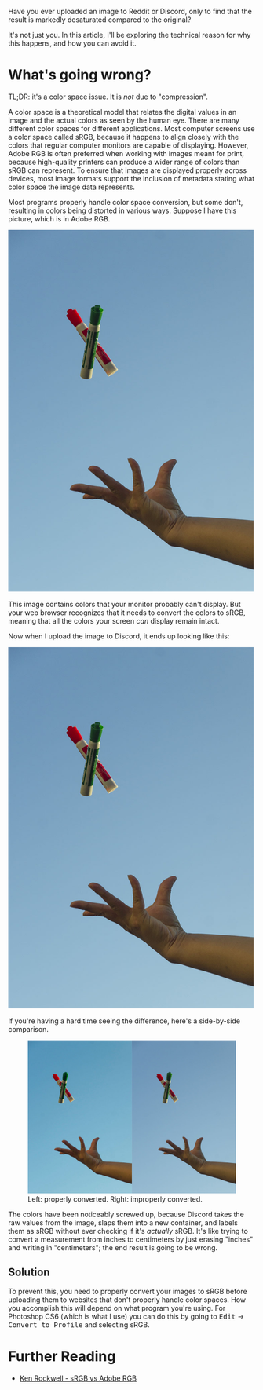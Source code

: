 Have you ever uploaded an image to Reddit or Discord, only to find that the result is markedly desaturated compared to the original?

It's not just you. In this article, I'll be exploring the technical reason for why this happens, and how you can avoid it.

# What's going wrong?

TL;DR: it's a color space issue. It is *not* due to "compression".

A color space is a theoretical model that relates the digital values in an image and the actual colors as seen by the human eye. There are many different color spaces for different applications. Most computer screens use a color space called sRGB, because it happens to align closely with the colors that regular computer monitors are capable of displaying. However, Adobe RGB is often preferred when working with images meant for print, because high-quality printers can produce a wider range of colors than sRGB can represent. To ensure that images are displayed properly across devices, most image formats support the inclusion of metadata stating what color space the image data represents.

Most programs properly handle color space conversion, but some don't, resulting in colors being distorted in various ways. Suppose I have this picture, which is in Adobe RGB.

<img style="max-width: 500px" src="adobe-rgb.jpg" alt="an example image (two markers being thrown up into the air), showing vibrant colors">

This image contains colors that your monitor probably can't display. But your web browser recognizes that it needs to convert the colors to sRGB, meaning that all the colors your screen *can* display remain intact.

Now when I upload the image to Discord, it ends up looking like this:

<img style="max-width: 500px" src="srgb-bad-convert.jpg" alt="the same image, now washed out and yucky">

If you're having a hard time seeing the difference, here's a side-by-side comparison.

<figure style="max-width: 500px">
    <img src="comparison.jpg" alt="side-by-side comparison of original image and improper convert">
    <figcaption>Left: properly converted. Right: improperly converted.</figcaption>
</figure>

The colors have been noticeably screwed up, because Discord takes the raw values from the image, slaps them into a new container, and labels them as sRGB without ever checking if it's *actually* sRGB. It's like trying to convert a measurement from inches to centimeters by just erasing "inches" and writing in "centimeters"; the end result is going to be wrong.

## Solution

To prevent this, you need to properly convert your images to sRGB before uploading them to websites that don't properly handle color spaces. How you accomplish this will depend on what program you're using. For Photoshop CS6 (which is what I use)  you can do this by going to <kbd>Edit</kbd> &rarr; <kbd>Convert to Profile</kbd> and selecting sRGB.

# Further Reading

* [Ken Rockwell - sRGB vs Adobe RGB](https://www.kenrockwell.com/tech/adobe-rgb.htm)